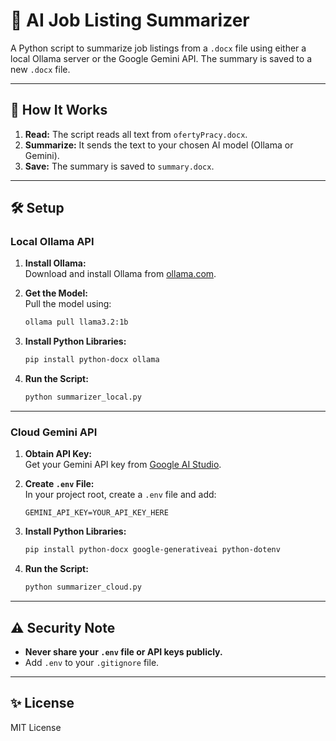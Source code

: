# 📄 AI Job Listing Summarizer

A Python script to summarize job listings from a `.docx` file using either a local Ollama server or the Google Gemini API. The summary is saved to a new `.docx` file.

---

## 🚀 How It Works

1. **Read:** The script reads all text from `ofertyPracy.docx`.
2. **Summarize:** It sends the text to your chosen AI model (Ollama or Gemini).
3. **Save:** The summary is saved to `summary.docx`.

---

## 🛠️ Setup

### Local Ollama API

1. **Install Ollama:**  
   Download and install Ollama from [ollama.com](https://ollama.com/).

2. **Get the Model:**  
   Pull the model using:

   ```bash
   ollama pull llama3.2:1b
   ```

3. **Install Python Libraries:**  

   ```bash
   pip install python-docx ollama
   ```

4. **Run the Script:**  

   ```bash
   python summarizer_local.py
   ```

---

### Cloud Gemini API

1. **Obtain API Key:**  
   Get your Gemini API key from [Google AI Studio](https://aistudio.google.com/app/apikey).

2. **Create `.env` File:**  
   In your project root, create a `.env` file and add:

   ```env
   GEMINI_API_KEY=YOUR_API_KEY_HERE
   ```

3. **Install Python Libraries:**  

   ```bash
   pip install python-docx google-generativeai python-dotenv
   ```

4. **Run the Script:**  

   ```bash
   python summarizer_cloud.py
   ```

---

## ⚠️ Security Note

- **Never share your `.env` file or API keys publicly.**
- Add `.env` to your `.gitignore` file.

---

## ✨ License

MIT License
